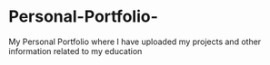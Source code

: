 # Personal-Portfolio-
My Personal Portfolio where I have uploaded my projects and other information related to my education 
